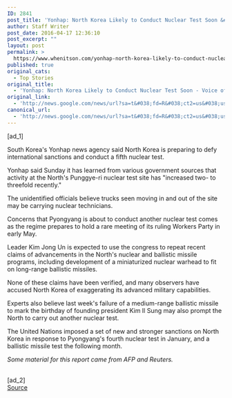 ```yaml
---
ID: 2841
post_title: 'Yonhap: North Korea Likely to Conduct Nuclear Test Soon &#8211; Voice of America'
author: Staff Writer
post_date: 2016-04-17 12:36:10
post_excerpt: ""
layout: post
permalink: >
  https://www.whenitson.com/yonhap-north-korea-likely-to-conduct-nuclear-test-soon-voice-of-america/
published: true
original_cats:
  - Top Stories
original_title:
  - 'Yonhap: North Korea Likely to Conduct Nuclear Test Soon - Voice of America'
original_link:
  - 'http://news.google.com/news/url?sa=t&#038;fd=R&#038;ct2=us&#038;usg=AFQjCNEf6zYFhXfVhqA8FgdcmLnxCi3VeQ&#038;clid=c3a7d30bb8a4878e06b80cf16b898331&#038;cid=52779084746843&#038;ei=OoMTV4j9DcPywQG_pbHoBw&#038;url=http://www.voanews.com/content/yonhap-new-nuclear-test-by-north-korea-close-at-hand/3289224.html'
canonical_url:
  - 'http://news.google.com/news/url?sa=t&#038;fd=R&#038;ct2=us&#038;usg=AFQjCNEf6zYFhXfVhqA8FgdcmLnxCi3VeQ&#038;clid=c3a7d30bb8a4878e06b80cf16b898331&#038;cid=52779084746843&#038;ei=OoMTV4j9DcPywQG_pbHoBw&#038;url=http://www.voanews.com/content/yonhap-new-nuclear-test-by-north-korea-close-at-hand/3289224.html'
---
```

 [ad_1]
<br><div id="ctl00_ctl00_cpAB_cp1_cbcContentBreak" readability="45">
	<div class="zoomMe" readability="35">
		<p>South Korea's Yonhap news agency said North Korea is preparing to defy international sanctions and conduct a fifth nuclear test.</p>

<p>Yonhap said Sunday it has learned from various government sources that activity at the North's Punggye-ri nuclear test site has "increased two- to threefold recently."</p>

<p>The unidentified officials believe trucks seen moving in and out of the site may be carrying nuclear technicians.</p>

<p>Concerns that Pyongyang is about to conduct another nuclear test comes as the regime prepares to hold a rare meeting of its ruling Workers Party in early May.</p>

<p>Leader Kim Jong Un is expected to use the congress to repeat recent claims of advancements in the North's nuclear and ballistic missile programs, including development of a miniaturized nuclear warhead to fit on long-range ballistic missiles.</p>

<p>None of these claims have been verified, and many observers have accused North Korea of exaggerating its advanced military capabilities.</p>

<p>Experts also believe last week's failure of a medium-range ballistic missile to mark the birthday of founding president Kim Il Sung may also prompt the North to carry out another nuclear test.</p>

<p>The United Nations imposed a set of new and stronger sanctions on North Korea in response to Pyongyang's fourth nuclear test in January, and a ballistic missile test the following month.</p>

<p><cite>Some material for this report came from AFP and Reuters.</cite></p>
	</div>
</div>
<br>[ad_2]
<br><a href="http://news.google.com/news/url?sa=t&#038;fd=R&#038;ct2=us&#038;usg=AFQjCNEf6zYFhXfVhqA8FgdcmLnxCi3VeQ&#038;clid=c3a7d30bb8a4878e06b80cf16b898331&#038;cid=52779084746843&#038;ei=OoMTV4j9DcPywQG_pbHoBw&#038;url=http://www.voanews.com/content/yonhap-new-nuclear-test-by-north-korea-close-at-hand/3289224.html">Source </a>
